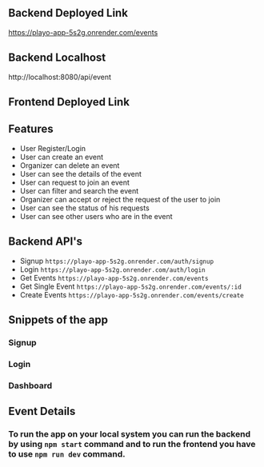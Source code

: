 ## Backend Deployed Link
https://playo-app-5s2g.onrender.com/events

## Backend Localhost
http://localhost:8080/api/event

## Frontend Deployed Link

## Features
- User Register/Login
- User can create an event
- Organizer can delete an event
- User can see the details of the event
- User can request to join an event
- User can filter and search the event
- Organizer can accept or reject the request of the user to join
- User can see the status of his requests
- User can see other users who are in the event

## Backend API's
- Signup `https://playo-app-5s2g.onrender.com/auth/signup`
- Login `https://playo-app-5s2g.onrender.com/auth/login`
- Get Events `https://playo-app-5s2g.onrender.com/events`
- Get Single Event `https://playo-app-5s2g.onrender.com/events/:id`
- Create Events `https://playo-app-5s2g.onrender.com/events/create`

## Snippets of the app

### Signup


### Login


### Dashboard


## Event Details



### To run the app on your local system you can run the backend by using `npm start` command and to run the frontend you have to use `npm run dev` command. 
